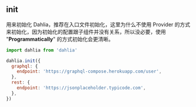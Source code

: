 ## init

用来初始化 Dahlia，推荐在入口文件初始化，这里为什么不使用 Provider 的方式来初始化，因为初始化的配置跟子组件并没有关系，所以没必要，使用 "**Programmatically**" 的方式初始化会更清晰。

```js
import dahlia from 'dahlia'

dahlia.init({
  graphql: {
    endpoint: 'https://graphql-compose.herokuapp.com/user',
  },
  rest: {
    endpoint: 'https://jsonplaceholder.typicode.com',
  },
})
```